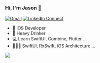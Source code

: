 ### Hi, I'm Jason 👋

[![Gmail](https://img.shields.io/badge/%20-Send%20Mail-black?color=14171A&labelColor=ef5350&logo=gmail&logoColor=ffffff)](mailto:dev.hwkim@gmail.com?subject=From%20GitHub&body=Hi,%20there.%20Found%20you%20from%20GitHub.) 
[![LinkedIn Connect](https://img.shields.io/badge/%20-Connect-black?color=14171A&labelColor=212121&logo=linkedin&logoColor=ffffff)](https://www.linkedin.com/in/hyunwoo-kim-852014196/)


- 📱  iOS Developer
- 🍺  Heavy Drinker
- 💻  Learn SwiftUI, Combine, Flutter ...
- 🧑🏼‍💻  SwiftUI, RxSwift, iOS Architecture ...



<img align="left" src="https://github-readme-stats.vercel.app/api?username=dev-jason-hwkim&show_icons=true&icon_color=009C4C&text_color=718096&bg_color=ffffff&hide_title=true" />
